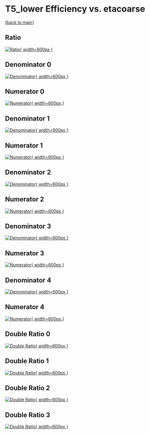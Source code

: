 # T5_lower Efficiency vs. etacoarse

[[back to main](./)]



## Ratio

[![Ratio](../mtv/var/T5_lower_base_0_1_eff_etacoarse.png){ width=600px }](../mtv/var/T5_lower_base_0_1_eff_etacoarse.pdf)

## Denominator 0

[![Denominator](../mtv/den/T5_lower_base_0_1_eff_etacoarse_den0.png){ width=600px }](../mtv/den/T5_lower_base_0_1_eff_etacoarse_den0.pdf)

## Numerator 0

[![Numerator](../mtv/num/T5_lower_base_0_1_eff_etacoarse_num0.png){ width=600px }](../mtv/num/T5_lower_base_0_1_eff_etacoarse_num0.pdf)

## Denominator 1

[![Denominator](../mtv/den/T5_lower_base_0_1_eff_etacoarse_den1.png){ width=600px }](../mtv/den/T5_lower_base_0_1_eff_etacoarse_den1.pdf)

## Numerator 1

[![Numerator](../mtv/num/T5_lower_base_0_1_eff_etacoarse_num1.png){ width=600px }](../mtv/num/T5_lower_base_0_1_eff_etacoarse_num1.pdf)

## Denominator 2

[![Denominator](../mtv/den/T5_lower_base_0_1_eff_etacoarse_den2.png){ width=600px }](../mtv/den/T5_lower_base_0_1_eff_etacoarse_den2.pdf)

## Numerator 2

[![Numerator](../mtv/num/T5_lower_base_0_1_eff_etacoarse_num2.png){ width=600px }](../mtv/num/T5_lower_base_0_1_eff_etacoarse_num2.pdf)

## Denominator 3

[![Denominator](../mtv/den/T5_lower_base_0_1_eff_etacoarse_den3.png){ width=600px }](../mtv/den/T5_lower_base_0_1_eff_etacoarse_den3.pdf)

## Numerator 3

[![Numerator](../mtv/num/T5_lower_base_0_1_eff_etacoarse_num3.png){ width=600px }](../mtv/num/T5_lower_base_0_1_eff_etacoarse_num3.pdf)

## Denominator 4

[![Denominator](../mtv/den/T5_lower_base_0_1_eff_etacoarse_den4.png){ width=600px }](../mtv/den/T5_lower_base_0_1_eff_etacoarse_den4.pdf)

## Numerator 4

[![Numerator](../mtv/num/T5_lower_base_0_1_eff_etacoarse_num4.png){ width=600px }](../mtv/num/T5_lower_base_0_1_eff_etacoarse_num4.pdf)

## Double Ratio 0

[![Double Ratio](../mtv/ratio/T5_lower_base_0_1_eff_etacoarse_ratio0.png){ width=600px }](../mtv/ratio/T5_lower_base_0_1_eff_etacoarse_ratio0.pdf)

## Double Ratio 1

[![Double Ratio](../mtv/ratio/T5_lower_base_0_1_eff_etacoarse_ratio1.png){ width=600px }](../mtv/ratio/T5_lower_base_0_1_eff_etacoarse_ratio1.pdf)

## Double Ratio 2

[![Double Ratio](../mtv/ratio/T5_lower_base_0_1_eff_etacoarse_ratio2.png){ width=600px }](../mtv/ratio/T5_lower_base_0_1_eff_etacoarse_ratio2.pdf)

## Double Ratio 3

[![Double Ratio](../mtv/ratio/T5_lower_base_0_1_eff_etacoarse_ratio3.png){ width=600px }](../mtv/ratio/T5_lower_base_0_1_eff_etacoarse_ratio3.pdf)

